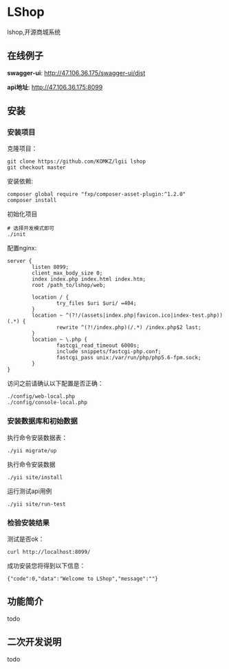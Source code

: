 # LShop
lshop,开源商城系统
## 在线例子
**swagger-ui**: http://47.106.36.175/swagger-ui/dist

**api地址**: http://47.106.36.175:8099

## 安装

### 安装项目

克隆项目：

```
git clone https://github.com/KOMKZ/lgii lshop
git checkout master
```

安装依赖:

```
composer global require "fxp/composer-asset-plugin:^1.2.0"
composer install
```

初始化项目

```
# 选择开发模式即可
./init
```

配置nginx:

```
server {
        listen 8099;
        client_max_body_size 0;
        index index.php index.html index.htm;
        root /path_to/lshop/web;

        location / {
                try_files $uri $uri/ =404;
        }
        location ~ ^(?!/(assets|index.php|favicon.ico|index-test.php))(.*) {
                rewrite ^(?!/index.php)(/.*) /index.php$2 last;
        }
        location ~ \.php {
                fastcgi_read_timeout 6000s;
                include snippets/fastcgi-php.conf;
                fastcgi_pass unix:/var/run/php/php5.6-fpm.sock;
        }
}
```

访问之前请确认以下配置是否正确：

```
./config/web-local.php
./config/console-local.php
```

### 安装数据库和初始数据

执行命令安装数据表：

```
./yii migrate/up
```


执行命令安装数据

```
./yii site/install
```

运行测试api用例
```
./yii site/run-test
```

### 检验安装结果

测试是否ok：

```
curl http://localhost:8099/
```

成功安装您将得到以下信息：

```
{"code":0,"data":"Welcome to LShop","message":""}
```

## 功能简介
todo
## 二次开发说明
todo
